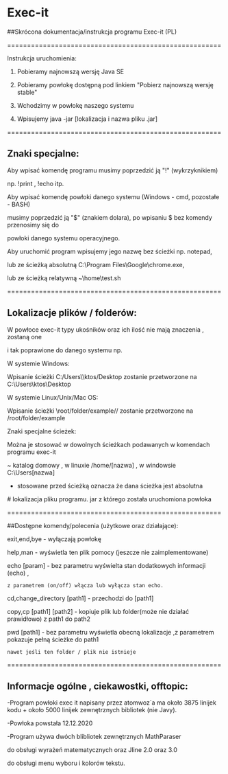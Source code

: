 # Exec-it

##Skrócona dokumentacja/instrukcja programu Exec-it (PL)

======================================================

Instrukcja uruchomienia:



1. Pobieramy najnowszą wersję Java SE

2. Pobieramy powłokę dostępną pod linkiem "Pobierz najnowszą wersję stable"

3. Wchodzimy w powłokę naszego systemu

4. Wpisujemy java -jar [lokalizacja i nazwa pliku .jar]



======================================================

## Znaki specjalne:



Aby wpisać komendę programu musimy poprzedzić ją "!" (wykrzyknikiem)

np. !print , !echo itp.



Aby wpisać komendę powłoki danego systemu (Windows - cmd, pozostałe - BASH)

musimy poprzedzić ją "$" (znakiem dolara), po wpisaniu $ bez komendy przenosimy się do 

powłoki danego systemu operacyjnego.



Aby uruchomić program wpisujemy jego nazwę bez ścieżki np. notepad, 

lub ze ścieżką absolutną C:\Program Files\Google\chrome.exe, 

lub ze ścieżką relatywną ~\home\test.sh



======================================================

## Lokalizacje plików / folderów:



W powłoce exec-it typy ukośników oraz ich ilość nie mają znaczenia , zostaną one

i tak poprawione do danego systemu np.



W systemie Windows: 

Wpisanie ścieżki C:/Users\\\ktos/Desktop zostanie przetworzone na C:\Users\ktos\Desktop

W systemie Linux/Unix/Mac OS: 

Wpisanie ścieżki \root/folder/example// zostanie przetworzone na /root/folder/example



Znaki specjalne ścieżek:

Można je stosować w dowolnych ścieżkach podawanych w komendach programu exec-it 



~ katalog domowy , w linuxie /home/[nazwa] , w windowsie C:\Users\[nazwa]

* stosowane przed ścieżką oznacza że dana ścieżka jest absolutna

\# lokalizacja pliku programu. jar z którego została uruchomiona powłoka



======================================================

##Dostępne komendy/polecenia (użytkowe oraz działające):



exit,end,bye - wyłączają powłokę

help,man - wyświetla ten plik pomocy (jeszcze nie zaimplementowane)

echo [param] - bez parametru wyświelta stan dodatkowych informacji (echo) ,

	z parametrem (on/off) włącza lub wyłącza stan echo.
cd,change_directory [path1] - przechodzi do [path1]

copy,cp [path1] [path2] - kopiuje plik lub folder(może nie działać prawidłowo) z path1 do path2   

pwd [path1] - bez parametru wyświetla obecną lokalizacje ,z parametrem pokazuje pełną ścieżke do path1 

	nawet jeśli ten folder / plik nie istnieje







======================================================

## Informacje ogólne , ciekawostki, offtopic:

-Program powłoki exec it napisany przez atomwoz`a ma około 3875 linijek kodu + około 5000 linijek zewnętrznych bibliotek (nie Javy).



-Powłoka powstała 12.12.2020



-Program używa dwóch blibliotek zewnętrznych MathParaser 

do obsługi wyrażeń matematycznych oraz Jline 2.0 oraz 3.0

do obsługi menu wyboru i kolorów tekstu.
